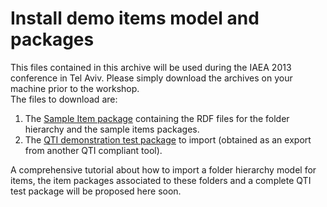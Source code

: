 <!--
parent:
    title: Tutorials
author:
    - 'Thibaud Latour'
created_at: '2013-10-17 10:25:44'
updated_at: '2013-10-17 11:23:41'
tags:
    - Tutorials
-->

Install demo items model and packages
=====================================

This files contained in this archive will be used during the IAEA 2013 conference in Tel Aviv. Please simply download the archives on your machine prior to the workshop.\
The files to download are:

1.  The [Sample Item package](http://forge.taotesting.com/attachments/download/2621/TAO%202.5%20Sample%20item%20package.zip) containing the RDF files for the folder hierarchy and the sample items packages.
2.  The [QTI demonstration test package](http://forge.taotesting.com/attachments/download/2623/DEMO-TEST-QUESTIFY-TEST.zip) to import (obtained as an export from another QTI compliant tool).

A comprehensive tutorial about how to import a folder hierarchy model for items, the item packages associated to these folders and a complete QTI test package will be proposed here soon.

